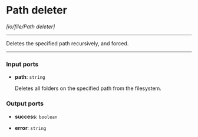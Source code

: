 # Path deleter

_[io/file/Path deleter]_

---

Deletes the specified path recursively, and forced.  

---

### Input ports

* __path__: ` string `


    Deletes all folders on the specified path from the filesystem.  

### Output ports

* __success__: ` boolean `


* __error__: ` string `

